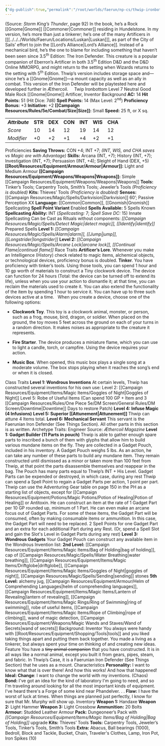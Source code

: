 ```yaml
---
{"dg-publish":true,"permalink":"/root/worlds/faerun/np-cs/thwip-ironbottom/","tags":["Faerun"]}
---
```



(Source: *Storm King’s Thunder*, page 92)
In the book, he’s a Rock [[Gnome\|Gnome]] [[Commoner\|Commoner]] residing in Hundelstone. In my version, he’s more than just a tinkerer; he’s one of the many Artificers in [[[../../../Worlds/Faerun/Locations/Luskan\|Luskan]]], as part of the City of Sails’ effort to join the [[Lord’s Alliance\|Lord’s Alliance]]. Instead of a mechanical bird, he’s the one to blame for including something that haven’t been seen since 3.5<sup>th</sup> Edition: The Iron Defender. This creature is a popular companion of Eberron’s Artificer in both 3.5<sup>th</sup> Edition D&D and the D&D Online MMORPG, and might return to the setting when Wizards returns to the setting with 5<sup>th</sup> Edition. Thwip’s version includes storage space and—since he’s a [[Gnome\|Gnome]]—a mount capacity as well as an ally in combat. This version of the Iron Defender will be playtested here and developed further in Æthercoil.
 
 
Twip Ironbottom
Level 7 Neutral Good Male Rock [[Gnome\|Gnome]] Artificer, Inventor Background
**AC:** 14
**Hit Points:** 51 (Hit Dice: 7d8)
**Spell Points:** 14 (Max Level: 2<sup>nd</sup>)
**Proficiency Bonus:** +3
**Initiative:** +2
**[[Campaign Resources/Rules/5e/Combat/Size\|Size]]:** Small
**Speed:** 25 ft, or X sq.

|                 |         |         |         |         |         |         |
|-----------------|---------|---------|---------|---------|---------|---------|
| ***Attribute*** | **STR** | **DEX** | **CON** | **INT** | **WIS** | **CHA** |
| *Score*         | 10      | 14      | 12      | 19      | 14      | 12      |
| *Modifier*      | +0      | +2      | +1      | +4      | +2      | +1      |

Proficiencies
**Saving Throws:** CON +4; INT +7; *(INT, WIS, and CHA saves vs Magic are with Advantage)*
**Skills:** Arcana (INT, +7); History (INT, +7); Investigation (INT, +7); Persuasion (INT, +4); Sleight of Hand (DEX, +5)
**[[Root/Resources/Equipment/Armour/Armour\|Armour]]:** Light and Medium Armour
**[[Campaign Resources/Equipment/Weapons/Weapons\|Weapons]]:** Simple [[Campaign Resources/Equipment/Weapons/Weapons\|Weapons]]
**Tools:** Tinker’s Tools; Carpentry Tools, Smith’s Tools; Jeweler’s Tools *(Proficiency is doubled)*
**Kits:** Thieves’ Tools *(Proficiency is doubled)*
**Senses:** [[Campaign Resources/Magic/Spells/Darkvision\|Darkvision]] 60’; Passive Perception XX
**Language:** [[Common\|Common]], [[Gnomish\|Gnomish]]
Spellcasting
**Spell Point Variant** Enabled
**Spells Available:** 5 Spells Known
**Spellcasting Ability:** INT (*Spellcasting:* 7; *Spell Save DC:* 15)
Innate Spellcasting
Can be Cast as Rituals without components: *[[Campaign Resources/Magic/Spells/Detect Magic\|detect magic]], [[Identify\|identify]]*
Prepared Spells
**Level 1:** *[[Campaign Resources/Magic/Spells/Alarm\|alarm]], [[Jump\|jump]], [[Longstrider\|longstrider]]*
**Level 2:** *[[Campaign Resources/Magic/Spells/Arcane Lock\|arcane lock]], [[Continual Flame\|continual flame]]*
Race Traits
**Artificer’s Lore**. Whenever you make an Intelligence (History) check related to magic items, alchemical objects, or technological devices, proficiency bonus is doubled.
**Tinker**. You have proficiency with tinker’s tools. Using those tools, you can spend 1 hour and 10 gp worth of materials to construct a Tiny clockwork device. The device can function for 24 hours (Total: the device can be turned off to extend its life), unless when you use your action to dismantle it; at that time, you can reclaim the materials used to create it. You can also extend the functionality of the item by spending 1 hour to service it. You can have up to three such devices active at a time.
 
When you create a device, choose one of the following options:
 

-   **Clockwork Toy**. This toy is a clockwork animal, monster, or person, such as a frog, mouse, bird, dragon, or soldier. When placed on the ground, the toy moves 5 feet across the ground on each of your turns in a random direction. It makes noises as appropriate to the creature it represents.

-   **Fire Starter**. The device produces a miniature flame, which you can use to light a candle, torch, or campfire. Using the device requires your action.

-   **Music Box**. When opened, this music box plays a single song at a moderate volume. The box stops playing when it reaches the song’s end or when it is closed.

Class Traits
**Level 1: Wondrous Inventions**
At certain levels, Thwip has constructed several inventions for his own use:
Level 2: [[Campaign Resources/Equipment/Items/Magic Items/Goggles of Night\|Goggles of Night]]
Level 5: Robe of Useful Items (Can spend 100 GP + Item and 3 [[Campaign Resources/Rules/One Piece 5e/DM Screen/General Rules/DM Screen/Downtime\|Downtime]] Days to restore Patch)
**Level 4: Infuse Magic (4 Infusions)**
**Level 5: Superior [[Attunement\|Attunement]]**
Thwip can attune 4 Items total.
**Level 6: Mechanical Servant**
This servant is the Faerunian Iron Defender (See Things Section). All other parts in this section is as written.
Archetype Traits: Engineer
Source: *Æthercoil Magazine*
**Level 1: Gadget Builder (11 Parts in pouch)**
Thwip is able to gather enough spare parts to inscribed a bunch of them with glyphs that allow him to build various mundane items on the fly. They are collected in a Gadget Pouch, included in his inventory. A Gadget Pouch weighs 5 lbs.
As an action, he can take any number of these parts to build any mundane item. They remain constructed until dismissed as a minor or taken more than 100 feet from Thwip, at that point the parts disassemble themselves and reappear in the bag. The Pouch has many parts equal to Thwip’s INT + His Level. Gadget Parts can be expended or destroyed, in which case, during any rest Thwip can spend a Spell Point to regain a Gadget Parts per action, 1 point per part.
Thwip can use the Adventuring Gear table on page 150 in the PH as a starting list of objects, except for [[Campaign Resources/Equipment/Potions/Magic Potions/Potion of Healing\|Potion of Healing]] or Antitoxin. He can construct an item at the rate of 1 Gadget Part per 10 GP rounded up, minimum of 1 Part. He can even make an arcane focus out of Gadget Parts.
For some of these items, the Gadget Part will be consumed, often by making consumable items or ammunition. In this case, the Gadget Part will need to be replaced. 2 Spell Points for one Gadget Part and an extra for each additional Part during any Rest. (Or, spend a Spell Slot and gain the Slot's Level in Gadget Parts during any rest)
**Level 3: Wondrous Gadgets**
Your Gadget Pouch can construct any available item in the Wondrous Invention list:
**2nd Level:** [[Campaign Resources/Equipment/Items/Magic Items/Bag of Holding\|bag of holding]], cap of [[Campaign Resources/Magic/Spells/Water Breathing\|water breathing]], [[Campaign Resources/Equipment/Items/Magic Items/Driftglobe\|driftglobe]], [[Campaign Resources/Equipment/Items/Magic Items/Goggles of Night\|goggles of night]], [[Campaign Resources/Magic/Spells/Sending\|sending]] stones
**5th Level:** alchemy jug, [[Campaign Resources/Equipment/Armour/Helm of Comprehending Languages\|helm of comprehending languages]], [[Campaign Resources/Equipment/Items/Magic Items/Lantern of Revealing\|lantern of revealing]], [[Campaign Resources/Equipment/Items/Magic Rings/Ring of Swimming\|ring of swimming]], robe of useful items, [[Campaign Resources/Equipment/Items/Magic Items/Rope of Climbing\|rope of climbing]], wand of magic detection, [[Campaign Resources/Equipment/Weapons/Magic Wands and Staves/Wand of Secrets\|wand of secrets]]
Background: Inventor
You always were handy with [[Root/Resources/Equipment/Shopping/Tools\|tools]] and you liked taking things apart and putting them back together. You made a living as a tinkerer, but always spent your time on thinking of and creating new ideas.
Feature
You have a ~~tiny animal companion~~ that you have constructed. It is in all ways like a normal animal, except you built it from gears, pipes, steam, and fabric. In Thwip’s Case, it is a Faerunian Iron Defender (See Things Section) that he uses as a mount.
Characteristics
**Personality:** I want to know what that is over there! And how this works! And how that happened!
**Ideal: Change**: I want to change the world with my inventions. (Chaos)
**Bond:** I've got an idea for the kind of laboratory I'm going to need, and so I'm traveling around looking for all the most important kinds of equipment. I've heard there's a Forge of some kind near Phandelver. . .
**Flaw:** I have the worst of luck at times. When things are planned just perfectly, I know for sure that Mr. Murphy will show up.
Inventory
**Weapon 1:** Handaxe
**Weapon 2:** Light Hammer
**Weapon 3:** Light Crossbow
**Ammunition:** 20 Bolts
**Armour:** Studded Leather Armour
**Pack:** Dungeoneer’s Pack with *[[Campaign Resources/Equipment/Items/Magic Items/Bag of Holding\|Bag of Holding]]* upgrade
**Kits:** Thieves’ Tools
**Tools:** Carpentry Tools, Jeweler’s Tools, Tinker’s Tools, Smith’s Tools
**Extra:** Abacus, Ball bearings (1000), Bedroll, Block and Tackle, Bucket, Chain, Traveler's Clothes, Lamp, Iron Pot, Iron Spikes (10)
 
